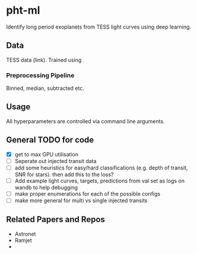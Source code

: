 # pht-ml

Identify long period exoplanets from TESS light curves using deep learning.


## Data

TESS data (link). Trained using

### Preprocessing Pipeline

Binned, median, subtracted etc.


## Usage

All hyperparameters are controlled via command line arguments. 


## General TODO for code

- [x] get to max GPU utilisation
- [ ] Seperate out injected transit data
- [ ] add some heuristics for easy/hard classifications (e.g. depth of transit, SNR for stars). then add this to the loss?
- [ ] Add example light curves, targets, predictions from val set as logs on wandb to help debugging
- [ ] make proper enumerations for each of the possible configs
- [ ] make more general for multi vs single injected transits

## Related Papers and Repos

- Astronet
- Ramjet
- 
